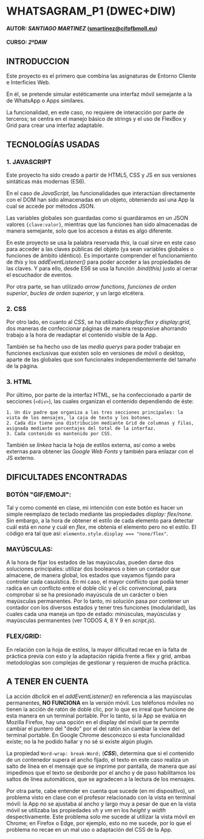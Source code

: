 # WHATSAGRAM_P1 (DWEC+DIW)

#### AUTOR: _SANTIAGO MARTINEZ_ (smartinez@cifpfbmoll.eu)

#### CURSO: _2ºDAW_

## INTRODUCCION

Este proyecto es el primero que combina las asignaturas de Entorno Cliente e Interficies Web.

En él, se pretende simular estéticamente una interfaz móvil semejante a la de WhatsApp o Apps similares.

La funcionalidad, en este caso, no requiere de interacción por parte de terceros; se centra en el manejo básico de
strings y el uso de FlexBox y Grid para crear una interfaz adaptable.

## TECNOLOGÍAS USADAS

### 1. JAVASCRIPT

Este proyecto ha sido creado a partir de HTML5, CSS y JS en sus versiones sintáticas más modernas (ES6).

En el caso de *JavaScript*, las funcionalidades que interactúan directamente con el DOM han sido almacenadas en un
objeto, obteniendo así una App la cual se accede por métodos JSON.

Las variables globales son guardadas como si guardáramos en un JSON valores `{clave:valor}`, mientras que las funciones
han sido almacenadas de manera semejante, solo que los accesos a éstas es algo diferente.

En este proyecto se usa la palabra reservada *this*, la cual sirve en este caso para acceder a las claves públicas del
objeto (ya sean variables globales o funciones de ámbito idéntico). Es importante comprender el funcionamiento de *this*
y los *addEventListener()* para poder acceder a las propiedades de las claves. Y para ello, desde ES6 se usa la
función *.bind(this)* justo al cerrar el escuchador de eventos.

Por otra parte, se han utilizado *arrow functions*, *funciones de orden superior*, *bucles de orden superior*, y un
largo etcétera.

### 2. CSS

Por otro lado, en cuanto al *CSS*, se ha utilizado *display:flex y display:grid*, dos maneras de confeccionar páginas de
manera responsive ahorrando trabajo a la hora de readaptar el contenido visible de la App.

También se ha hecho uso de las *media querys* para poder trabajar en funciones exclusivas que existen solo en versiones
de móvil o desktop, aparte de las globales que son funcionales independientemente del tamaño de la página.

### 3. HTML

Por último, por parte de la interfaz HTML, se ha confeccionado a partir de secciones (`<div>`), las cuales organizan el
contenido dependiendo de éste:

    1. Un div padre que organiza a las tres secciones principales: la vista de los mensajes, la caja de texto y los botones.
    2. Cada div tiene una distribución mediante Grid de columnas y filas, asignada mediante porcentajes del total de la interfaz.
    3. Cada contenido es mantenido por CSS.

También se *linkea* hacia la hoja de estilos externa, así como a webs externas para obtener las *Google Web Fonts* y
también para enlazar con el JS externo.

## DIFICULTADES ENCONTRADAS

### BOTÓN "GIF/EMOJI":

Tal y como comenté en clase, mi intención con este botón es hacer un simple reemplazo de teclado mediante las
propiedades *display: flex/none*. Sin embargo, a la hora de obtener el estilo de cada elemento para detectar cuál está
en *none* y cuál en *flex*, me obtenía el elemento pero no el estilo. El código era tal que
así: `elemento.style.display === "none/flex"`.

### MAYÚSCULAS:

A la hora de fijar los estados de las mayúsculas, pueden darse dos soluciones principales: utilizar dos booleanos o bien
un contador que almacene, de manera global, los estados que vayamos fijando para controlar cada casuística. En mi caso,
el mayor conflicto que podía tener radica en un conflicto entre el doble clic y el clic convencional, para comprobar si
se ha presionado mayúscula de un carácter o bien mayúsculas permanentes. Por lo tanto, mi solución pasa por contener un
contador con los diversos estados y tener tres funciones (modularidad), las cuales cada una maneja un tipo de estado:
minúsculas, mayúsculas y mayúsculas permanentes (ver TODOS 4, 8 Y 9 en *script.js*).

### FLEX/GRID:

En relación con la hoja de estilos, la mayor dificultad recae en la falta de práctica previa con esto y la adaptación
rápida frente a flex y grid, ambas metodologías son complejas de gestionar y requieren de mucha práctica.

## A TENER EN CUENTA

La acción *dbclick* en el *addEventListener()* en referencia a las mayúsculas permanentes, **NO FUNCIONA** en la versión
móvil. Los teléfonos móviles no tienen la acción de ratón de doble clic, por lo que es irreal que funcione de esta
manera en un terminal portable. Por lo tanto, si la App se evalúa en Mozilla Firefox, hay una opción en el display del
móvil que te permite cambiar el puntero del "dedo" por el del ratón sin cambiar la view del terminal portable. En Google
Chrome desconozco si esta funcionalidad existe; no la he podido hallar y no sé si existe algún plugin.

La propiedad `Word-wrap: break-Word;` (**_CSS_**), determina que si el contenido de un contenedor supera el ancho
fijado, el texto en este caso realiza un salto de línea en el mensaje que se imprime por pantalla, de manera que así
impedimos que el texto se desborde por el ancho y de paso habilitamos los saltos de línea automáticos, que se agradecen
a la lectura de los mensajes.

Por otra parte, cabe entender en cuenta que sucede (en mi dispositivo), un problema visto en clase con el profesor
relacionado con la vista en terminal móvil: la App no se ajustaba al ancho y largo muy a pesar de que en la vista móvil
se utilizaba las propiedades *vh* y *vm* en los *height* y *width* despectivamente. Este problema solo me sucede al
utilizar la vista móvil en Chrome; en Firefox o Edge, por ejemplo, esto no me sucede, por lo que el problema no recae en
un mal uso o adaptación del CSS de la App.